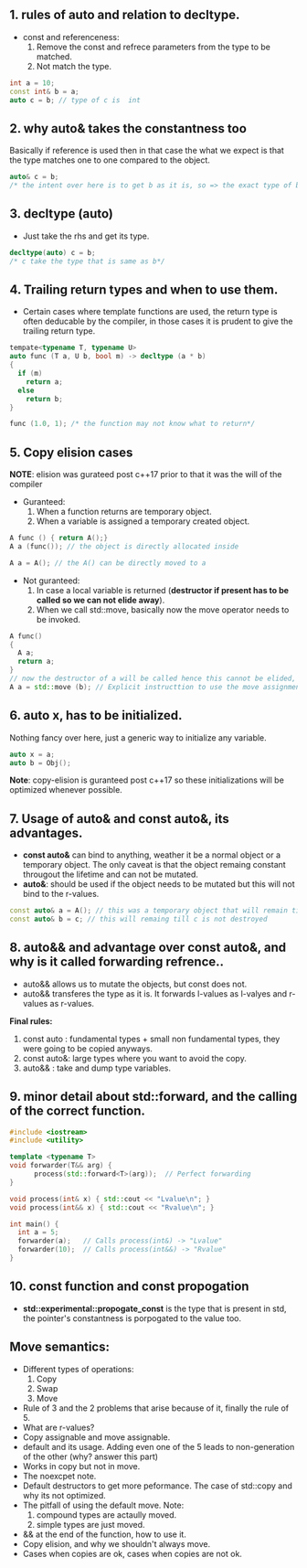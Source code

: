 ## 1. rules of auto and relation to decltype.
  - const and referenceness:
    1. Remove the const and refrece parameters from the type to be matched.
    2. Not match the type.
```cpp
int a = 10;
const int& b = a;
auto c = b; // type of c is  int
```

## 2. why auto& takes the constantness too
Basically if reference is used then in that case the what we expect is that the type matches one to one compared to the object.
```cpp
auto& c = b;
/* the intent over here is to get b as it is, so => the exact type of b should be taken along with the constantness */
```

## 3. decltype (auto)
- Just take the rhs and get its type.
```cpp
decltype(auto) c = b;
/* c take the type that is same as b*/
```

## 4. Trailing return types and when to use them.
- Certain cases where template functions are used, the return type is often deducable by the compiler, in those cases it is prudent to give the trailing return type.
```cpp
tempate<typename T, typename U>
auto func (T a, U b, bool m) -> decltype (a * b)
{
  if (m)
    return a;
  else
    return b;
}

func (1.0, 1); /* the function may not know what to return*/
```

## 5. Copy elision cases
**NOTE**: elision was gurateed post c++17 prior to that it was the will of the compiler
- Guranteed:
  1. When a function returns are temporary object.
  2. When a variable is assigned a temporary created object.
```cpp
A func () { return A();}
A a (func()); // the object is directly allocated inside

A a = A(); // the A() can be directly moved to a
```
- Not guranteed:
  1. In case a local variable is returned (**destructor if present has to be called so we can not elide away**).
  2. When we call std::move, basically now the move operator needs to be invoked.
```cpp
A func()
{
  A a;
  return a;
}
// now the destructor of a will be called hence this cannot be elided, a temporry object wille created w
A a = std::move (b); // Explicit instructtion to use the move assignment operator
```

## 6. auto x, has to be initialized.
Nothing fancy over here, just a generic way to initialize any variable.
```cpp
auto x = a;
auto b = Obj();
```
**Note**: copy-elision is guranteed post c++17 so these initializations will be optimized whenever possible.

## 7. Usage of auto& and const auto&, its advantages.
- **const auto&** can bind to anything, weather it be a normal object or a temporary object. The only caveat is that the object remaing constant througout the lifetime and can not be mutated.
- **auto&**: should be used if the object needs to be mutated but this will not bind to the r-values.
```cpp
const auto& a = A(); // this was a temporary object that will remain till the scope ends
const auto& b = c; // this will remaing till c is not destroyed
```

## 8. auto&& and advantage over const auto&, and why is it called forwarding refrence..
- auto&& allows us to mutate the objects, but const does not.
- auto&& transferes the type as it is. It forwards l-values as l-valyes and r-values as r-values.

**Final rules:**
  1. const auto : fundamental types + small non fundamental types, they were going to be copied anyways.
  2. const auto&: large types where you want to avoid the copy.
  3. auto&& : take and dump type variables.

## 9. minor detail about std::forward, and the calling of the correct function.
```cpp
#include <iostream>
#include <utility>

template <typename T>
void forwarder(T&& arg) {
      process(std::forward<T>(arg));  // Perfect forwarding
}

void process(int& x) { std::cout << "Lvalue\n"; }
void process(int&& x) { std::cout << "Rvalue\n"; }

int main() {
  int a = 5;
  forwarder(a);   // Calls process(int&) -> "Lvalue"
  forwarder(10);  // Calls process(int&&) -> "Rvalue"
}
```

## 10. const function and const propogation
- **std::experimental::propogate_const** is the type that is present in std, the pointer's constantness is porpogated to the value too.

## Move semantics:
- Different types of operations:
  1. Copy
  2. Swap
  3. Move
- Rule of 3 and the 2 problems that arise because of it, finally the rule of 5.
- What are r-values?
- Copy assignable and move assignable.
- default and its usage. Adding even one of the 5 leads to non-generation of the other (why? answer this part)
- Works in copy but not in move.
- The noexcpet note.
- Default destructors to get more peformance. The case of std::copy and why its not optimized.
- The pitfall of using the default move. Note:
  1. compound types are actaully moved.
  2. simple types are just moved.
- && at the end of the function, how to use it.
- Copy elision, and why we shouldn't always move.
- Cases when copies are ok, cases when copies are not ok.
